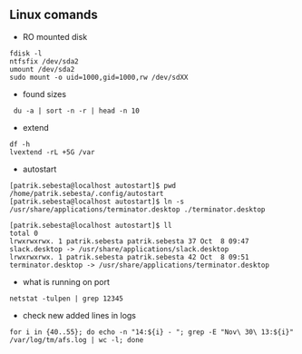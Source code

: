 Linux comands
---
- RO mounted disk
````
fdisk -l
ntfsfix /dev/sda2
umount /dev/sda2
sudo mount -o uid=1000,gid=1000,rw /dev/sdXX
````
- found sizes 
````
 du -a | sort -n -r | head -n 10
````
- extend 
````
df -h
lvextend -rL +5G /var
````
- autostart 
````
[patrik.sebesta@localhost autostart]$ pwd 
/home/patrik.sebesta/.config/autostart
[patrik.sebesta@localhost autostart]$ ln -s  /usr/share/applications/terminator.desktop ./terminator.desktop 

[patrik.sebesta@localhost autostart]$ ll
total 0
lrwxrwxrwx. 1 patrik.sebesta patrik.sebesta 37 Oct  8 09:47 slack.desktop -> /usr/share/applications/slack.desktop
lrwxrwxrwx. 1 patrik.sebesta patrik.sebesta 42 Oct  8 09:51 terminator.desktop -> /usr/share/applications/terminator.desktop
````


- what is running on port 
````
netstat -tulpen | grep 12345
````

- check new added lines in logs 
````
for i in {40..55}; do echo -n "14:${i} - "; grep -E "Nov\ 30\ 13:${i}" /var/log/tm/afs.log | wc -l; done
````
